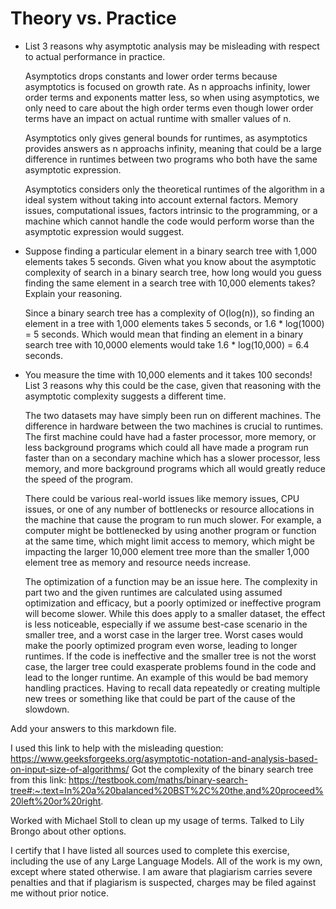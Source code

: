 # Theory vs. Practice

- List 3 reasons why asymptotic analysis may be misleading with respect to
  actual performance in practice.

  Asymptotics drops constants and lower order terms because asymptotics is focused on growth rate. As n approachs infinity, lower order terms and exponents matter less, so when using asymptotics, we only need to care about the high order terms even though lower order terms have an impact on actual runtime with smaller values of n.
  
  Asymptotics only gives general bounds for runtimes, as asymptotics provides answers as n approachs infinity, meaning that could be a large difference in runtimes between two programs who both have the same asymptotic expression.

  Asymptotics considers only the theoretical runtimes of the algorithm in a ideal system without taking into account external factors. Memory issues, computational issues, factors intrinsic to the programming, or a machine which cannot handle the code would perform worse than the asymptotic expression would suggest.

- Suppose finding a particular element in a binary search tree with 1,000
  elements takes 5 seconds. Given what you know about the asymptotic complexity
  of search in a binary search tree, how long would you guess finding the same
  element in a search tree with 10,000 elements takes? Explain your reasoning.

  Since a binary search tree has a complexity of O(log(n)), so finding an element in a tree with 1,000 elements takes 5 seconds, or 1.6 * log(1000) = 5 seconds.
   Which would mean that finding an element in a binary search tree with 10,0000 elements would take 1.6 * log(10,000) = 6.4 seconds.

- You measure the time with 10,000 elements and it takes 100 seconds! List 3
  reasons why this could be the case, given that reasoning with the asymptotic
  complexity suggests a different time.

  The two datasets may have simply been run on different machines. The difference in hardware between the two machines is crucial to runtimes. The first machine could have had a faster processor, more memory, or less background programs which could all have made a program run faster than on a secondary machine which has a slower processor, less memory, and more background programs which all would greatly reduce the speed of the program.
  
  There could be various real-world issues like memory issues, CPU issues, or one of any number of bottlenecks or resource allocations in the machine that cause the program to run much slower. For example, a computer might be bottlenecked by using another program or function at the same time, which might limit access to memory, which might be impacting the larger 10,000 element tree more than the smaller 1,000 element tree as memory and resource needs increase.
  
  The optimization of a function may be an issue here. The complexity in part two and the given runtimes are calculated using assumed optimization and efficacy, but a poorly optimized or ineffective program will become slower. While this does apply to a smaller dataset, the effect is less noticeable, especially if we assume best-case scenario in the smaller tree, and a worst case in the larger tree. Worst cases would make the poorly optimized program even worse, leading to longer runtimes. If the code is ineffective and the smaller tree is not the worst case, the larger tree could exasperate problems found in the code and lead to the longer runtime. An example of this would be bad memory handling practices. Having to recall data repeatedly or creating multiple new trees or something like that could be part of the cause of the slowdown.
  
Add your answers to this markdown file.

I used this link to help with the misleading question: https://www.geeksforgeeks.org/asymptotic-notation-and-analysis-based-on-input-size-of-algorithms/ 
Got the complexity of the binary search tree from this link: https://testbook.com/maths/binary-search-tree#:~:text=In%20a%20balanced%20BST%2C%20the,and%20proceed%20left%20or%20right.

Worked with Michael Stoll to clean up my usage of terms. Talked to Lily Brongo about other options.

I certify that I have listed all sources used to complete this exercise, including the use of any Large Language Models. All of the work is my own, except where stated otherwise. I am aware that plagiarism carries severe penalties and that if plagiarism is suspected, charges may be filed against me without prior notice.
